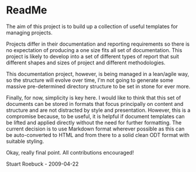 ReadMe
======

The aim of this project is to build up a collection of useful templates for
managing projects.

Projects differ in their documentation and reporting requirements so there is
no expectation of producing a one size fits all set of documentation. This
project is likely to develop into a set of different types of report that suit
different shapes and sizes of project and different methodologies.

This documentation project, however, is being managed in a lean/agile way, so
the structure will evolve over time, I'm not going to generate some massive
pre-determined directory structure to be set in stone for ever more.

Finally, for now, simplicity is key here. I would like to think that this set
of documents can be stored in formats that focus principally on content and
structure and are not distracted by style and presentation. However, this is a
compromise because, to be useful, it is helpful if document templates can be
lifted and applied directly without the need for further formatting. The
current decision is to use Markdown format wherever possible as this can be
auto-converted to HTML and from there to a solid clean ODT format with
suitable styling.

Okay, really final point.  All contributions encouraged!


Stuart Roebuck - 2009-04-22